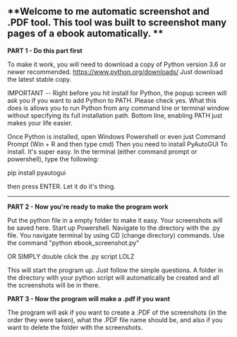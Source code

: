 **Welcome to me automatic screenshot and .PDF tool. This tool was built to screenshot many pages of a ebook automatically. **
--------------------------------------------------------------------------------------------------------------------------------------------------------------
**PART 1 - Do this part first**

To make it work, you will need to download a copy of Python version 3.6 or newer recommended. https://www.python.org/downloads/ Just download the latest stable copy. 

IMPORTANT -- Right before you hit install for Python, the popup screen will ask you if you want to add Python to PATH. Please check yes. What this does is allows you to run Python from any command line or terminal window without specifying its full installation path. 
Bottom line, enabling PATH just makes your life easier. 

Once Python is installed, open Windows Powershell or even just Command Prompt (Win + R and then type cmd)
Then you need to install PyAutoGUI To install. It's super easy. In the terminal (either command prompt or powershell), type the following:

pip install pyautogui

then press ENTER. Let it do it's thing. 

-------------------------------------------------------------------------------------------------------------------------------------------------------------
**PART 2 - Now you're ready to make the program work**

Put the python file in a empty folder to make it easy. Your screenshots will be saved here.
Start up Powershell. Navigate to the directory with the .py file. You navigate terminal by using CD (change directory) commands. 
Use the command "python ebook_screenshot.py" 

OR SIMPLY double click the .py script LOLZ

This will start the program up. Just follow the simple questions. 
A folder in the directory with your python script will automatically be created and all the screenshots will be in there.

**PART 3 - Now the program will make a .pdf if you want**

The program will ask if you want to create a .PDF of the screenshots (in the order they were taken), what the .PDF file name should be, and also if you want to delete the folder with the screenshots.
